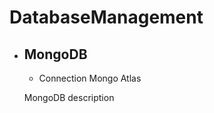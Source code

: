 # DatabaseManagement

 <ul>
    <li>
      <h2>MongoDB</h2>
    <ul> <li>Connection Mongo Atlas</li></ul>
      <p>MongoDB description</p>
    </li>
 </ul>

